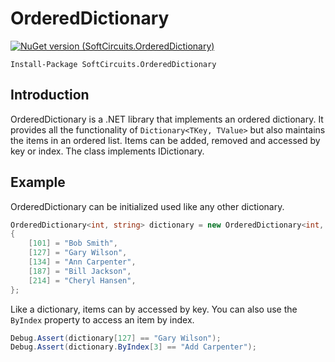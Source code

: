 # OrderedDictionary

[![NuGet version (SoftCircuits.OrderedDictionary)](https://img.shields.io/nuget/v/SoftCircuits.OrderedDictionary.svg?style=flat-square)](https://www.nuget.org/packages/SoftCircuits.OrderedDictionary/)

```
Install-Package SoftCircuits.OrderedDictionary
```

## Introduction

OrderedDictionary is a .NET library that implements an ordered dictionary. It provides all the functionality of `Dictionary<TKey, TValue>` but also maintains the items in an ordered list. Items can be added, removed and accessed by key or index. The class implements IDictionary.

## Example

OrderedDictionary can be initialized used like any other dictionary.

```cs
OrderedDictionary<int, string> dictionary = new OrderedDictionary<int, string>
{
    [101] = "Bob Smith",
    [127] = "Gary Wilson",
    [134] = "Ann Carpenter",
    [187] = "Bill Jackson",
    [214] = "Cheryl Hansen",
};
```

Like a dictionary, items can by accessed by key. You can also use the `ByIndex` property to access an item by index.

```cs
Debug.Assert(dictionary[127] == "Gary Wilson");
Debug.Assert(dictionary.ByIndex[3] == "Add Carpenter");
```


